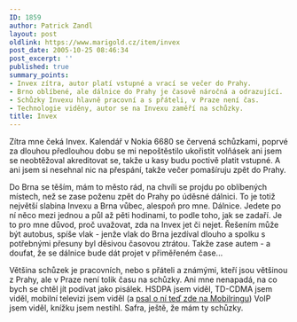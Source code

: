 ```yaml
---
ID: 1859
author: Patrick Zandl
layout: post
oldlink: https://www.marigold.cz/item/invex
post_date: 2005-10-25 08:46:34
post_excerpt: ''
published: true
summary_points:
- Invex zítra, autor platí vstupné a vrací se večer do Prahy.
- Brno oblíbené, ale dálnice do Prahy je časově náročná a odrazující.
- Schůzky Invexu hlavně pracovní a s přáteli, v Praze není čas.
- Technologie viděny, autor se na Invexu zaměří na schůzky.
title: Invex
---
```


<p>Zítra mne čeká Invex. Kalendář v Nokia 6680 se červená schůzkami, poprvé za dlouhou předlouhou dobu se mi nepoštěstilo ukořistit volňásek ani jsem se neobtěžoval akreditovat se, takže u kasy budu poctivě platit vstupné. A ani jsem si nesehnal nic na přespání, takže večer pomašíruju zpět do Prahy.</p>

<p>Do Brna se těším, mám to město rád, na chvíli se projdu po oblíbených místech, než se zase poženu zpět do Prahy po úděsné dálnici. To je totiž největší slabina Invexu a Brna vůbec, alespoň pro mne. Dálnice. Jedete po ní něco mezi jednou a půl až pěti hodinami, to podle toho, jak se zadaří. Je to pro mne důvod, proč uvažovat, zda na Invex jet či nejet. Řešením může být autobus, spíše vlak - jenže vlak do Brna jezdíval dlouho a spolku s potřebnými přesuny byl děsivou časovou ztrátou. Takže zase autem - a doufat, že se dálnice bude dát projet v přiměřeném čase... </p>

<p>Většina schůzek je pracovních, nebo s přáteli a známými, kteří jsou většinou z Prahy, ale v Praze není tolik času na schůzky. Ani mne nenapadá, na co bych se chtěl jít podívat jako pisálek. HSDPA jsem viděl, TD-CDMA jsem viděl, mobilní televizi jsem viděl (a <a href="http://www.mobilring.cz/index.php?option=com_mbr_content&amp;task=view&amp;id=391&amp;category=operatori">psal o ní teď zde na Mobilringu</a>) VoIP jsem viděl, knížku jsem nestihl. Safra, ještě, že mám ty schůzky.
</p>